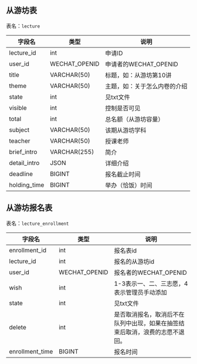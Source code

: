 ## 从游坊表

表名：`lecture`

| 字段名       | 类型         | 说明                         |
| ------------ | ------------ | ---------------------------- |
| lecture_id   | int          | 申请ID                       |
| user_id      | WECHAT_OPENID  | 申请者的WECHAT_OPENID        |
| title        | VARCHAR(50)  | 标题，如：从游坊第10讲       |
| theme        | VARCHAR(50)  | 主题，如：关于怎么内卷的介绍 |
| state        | int          | 见txt文件                    |
| visible      | int          | 控制是否可见                 |
| total        | int          | 总名额（从游坊容量）         |
| subject      | VARCHAR(50)  | 该期从游坊学科               |
| teacher      | VARCHAR(50)  | 授课老师                     |
| brief_intro  | VARCHAR(255) | 简介                         |
| detail_intro | JSON         | 详细介绍                     |           
| deadline     | BIGINT       | 报名截止时间                 |
| holding_time | BIGINT       | 举办（恰饭）时间             |

## 从游坊报名表

表名：`lecture_enrollment`

| 字段名        | 类型 | 说明                                                         |
| ------------- | ---- | ------------------------------------------------------------ |
| enrollment_id | int  | 报名表id                                                     |
| lecture_id    | int  | 报名的从游坊id                                               |
| user_id       | WECHAT_OPENID  | 报名者的WECHAT_OPENID                                        |
| wish          | int  | 1-3表示一、二、三志愿，4表示管理员手动添加                   |
| state         | int  | 见txt文件                                                    |
| delete        | int  | 是否取消报名，取消后不在队列中出现，如果在抽签结束后取消，浪费的志愿不退回。 |
| enrollment_time | BIGINT | 报名时间 |



